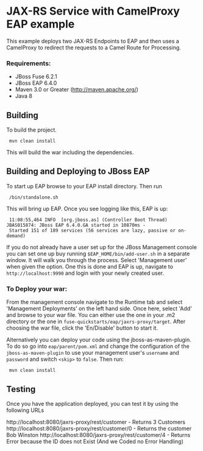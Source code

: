JAX-RS Service with CamelProxy EAP example
====================================
This example deploys two JAX-RS Endpoints to EAP and then uses a CamelProxy to redirect the requests to a Camel Route for Processing.

### Requirements:
 * JBoss Fuse 6.2.1
 * JBoss EAP 6.4.0
 * Maven 3.0 or Greater (http://maven.apache.org/)
 * Java 8

Building
-----------------------
To build the project.

     mvn clean install

This will build the war including the dependencies.

Building and Deploying to JBoss EAP
-----------------------

To start up EAP browse to your EAP install directory. Then run

     /bin/standalone.sh

This will bring up EAP. Once you see logging like this, EAP is up:

     11:08:55,464 INFO  [org.jboss.as] (Controller Boot Thread) JBAS015874: JBoss EAP 6.4.0.GA started in 10870ms - 
     Started 151 of 189 services (56 services are lazy, passive or on-demand)

If you do not already have a user set up for the JBoss Management console you can set one up buy running `$EAP_HOME/bin/add-user.sh` in a separate window. It will walk you through the process. Select 'Management user' when given the option. One this is done and EAP is up, navigate to `http://localhost:9990`  and login with your newly created user. 

### To Deploy your war:

From the management console navigate to the Runtime tab and select 'Management Deployments' on the left hand side. Once here, select 'Add' and browse to your war file. You can either use the one in your .m2 directory or the one in `fuse-quickstarts/eap/jaxrs-proxy/target`. After choosing the war file, click the 'En/Disable' button to start it. 

Alternatively you can deploy your code using the jboss-as-maven-plugin. To do so go into `eap/parent/pom.xml` and change the configuration of the `jboss-as-maven-plugin` to use your management user's `username` and `password` and switch `<skip>` to `false`.  Then run:

     mvn clean install


Testing
-----------------------
Once you have the application deployed, you can test it by using the following URLs

http://localhost:8080/jaxrs-proxy/rest/customer - Returns 3 Customers
http://localhost:8080/jaxrs-proxy/rest/customer/0 - Returns the customer Bob Winston
http://localhost:8080/jaxrs-proxy/rest/customer/4 - Returns Error because the ID does not Exist (And we Coded no Error Handling)



